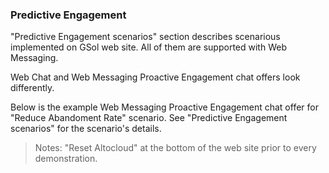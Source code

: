 ### Predictive Engagement
"Predictive Engagement scenarios" section describes scenarious implemented on GSol web site. 
All of them are supported with Web Messaging.

Web Chat and Web Messaging Proactive Engagement chat offers look differently.

Below is the example Web Messaging Proactive Engagement chat offer for "Reduce Abandoment Rate" scenario.
See "Predictive Engagement scenarios" for the scenario's details.


> Notes: "Reset Altocloud" at the bottom of the web site prior to every demonstration.
